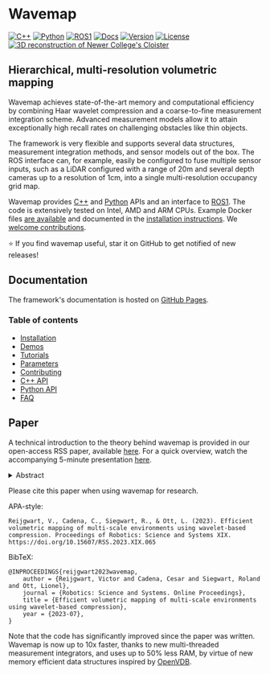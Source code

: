 # Wavemap
<a href="https://github.com/ethz-asl/wavemap/actions/workflows/cpp.yml"><img src="https://img.shields.io/github/actions/workflow/status/ethz-asl/wavemap/cpp.yml?label=C%2b%2b&logo=C%2b%2b&logoColor=white" alt="C++"/></a>
<a href="https://github.com/ethz-asl/wavemap/actions/workflows/python.yml"><img src="https://img.shields.io/github/actions/workflow/status/ethz-asl/wavemap/python.yml?label=Python&logo=python&logoColor=white" alt="Python"/></a>
<a href="https://github.com/ethz-asl/wavemap/actions/workflows/ros1.yml"><img src="https://img.shields.io/github/actions/workflow/status/ethz-asl/wavemap/ros1.yml?label=ROS1&logo=ros&logoColor=white" alt="ROS1"/></a>
<a href="https://github.com/ethz-asl/wavemap/actions/workflows/docs.yml"><img src="https://img.shields.io/github/actions/workflow/status/ethz-asl/wavemap/docs.yml?label=Docs&logo=sphinx&logoColor=white" alt="Docs"/></a>
<a href="https://github.com/ethz-asl/wavemap/releases"><img src="https://img.shields.io/github/v/tag/ethz-asl/wavemap?label=Version&logo=semver" alt="Version"/></a>
<a href="https://github.com/ethz-asl/wavemap/blob/main/LICENSE"><img src="https://img.shields.io/badge/License-BSD%203-blue?logo=bsd" alt="License"/></a>
[![3D reconstruction of Newer College's Cloister](https://github.com/ethz-asl/wavemap/assets/6238939/e432d4ea-440d-4e9d-adf9-af3ae3b09a10)](https://www.youtube.com/live/ftQhK75Ri1E?si=9txTYyJ78wQuhyN-&t=733)

## Hierarchical, multi-resolution volumetric mapping
Wavemap achieves state-of-the-art memory and computational efficiency by combining Haar wavelet compression and a coarse-to-fine measurement integration scheme. Advanced measurement models allow it to attain exceptionally high recall rates on challenging obstacles like thin objects.

The framework is very flexible and supports several data structures, measurement integration methods, and sensor models out of the box. The ROS interface can, for example, easily be configured to fuse multiple sensor inputs, such as a LiDAR configured with a range of 20m and several depth cameras up to a resolution of 1cm, into a single multi-resolution occupancy grid map.

Wavemap provides [C++](https://ethz-asl.github.io/wavemap/pages/tutorials/cpp) and [Python](https://ethz-asl.github.io/wavemap/pages/tutorials/python) APIs and an interface to [ROS1](https://ethz-asl.github.io/wavemap/pages/tutorials/ros1). The code is extensively tested on Intel, AMD and ARM CPUs. Example Docker files [are available](https://github.com/ethz-asl/wavemap/tree/main/tooling/docker) and documented in the [installation instructions](https://ethz-asl.github.io/wavemap/pages/installation/index). We [welcome contributions](https://ethz-asl.github.io/wavemap/pages/contributing).

⭐ If you find wavemap useful, star it on GitHub to get notified of new releases!


## Documentation
The framework's documentation is hosted on [GitHub Pages](https://ethz-asl.github.io/wavemap/).

### Table of contents
* [Installation](https://ethz-asl.github.io/wavemap/pages/installation)
* [Demos](https://ethz-asl.github.io/wavemap/pages/demos)
* [Tutorials](https://ethz-asl.github.io/wavemap/pages/tutorials)
* [Parameters](https://ethz-asl.github.io/wavemap/pages/parameters)
* [Contributing](https://ethz-asl.github.io/wavemap/pages/contributing)
* [C++ API](https://ethz-asl.github.io/wavemap/cpp_api/unabridged_api)
* [Python API](https://ethz-asl.github.io/wavemap/python_api)
* [FAQ](https://ethz-asl.github.io/wavemap/pages/faq)

## Paper
A technical introduction to the theory behind wavemap is provided in our open-access RSS paper, available [here](https://www.roboticsproceedings.org/rss19/p065.pdf). For a quick overview, watch the accompanying 5-minute presentation [here](https://www.youtube.com/live/ftQhK75Ri1E?si=9txTYyJ78wQuhyN-&t=733).

<details>
<summary>Abstract</summary>
<br>
Volumetric maps are widely used in robotics due to their desirable properties in applications such as path planning, exploration, and manipulation. Constant advances in mapping technologies are needed to keep up with the improvements in sensor technology, generating increasingly vast amounts of precise measurements. Handling this data in a computationally and memory-efficient manner is paramount to representing the environment at the desired scales and resolutions. In this work, we express the desirable properties of a volumetric mapping framework through the lens of multi-resolution analysis. This shows that wavelets are a natural foundation for hierarchical and multi-resolution volumetric mapping. Based on this insight we design an efficient mapping system that uses wavelet decomposition. The efficiency of the system enables the use of uncertainty-aware sensor models, improving the quality of the maps. Experiments on both synthetic and real-world data provide mapping accuracy and runtime performance comparisons with state-of-the-art methods on both RGB-D and 3D LiDAR data. The framework is open-sourced to allow the robotics community at large to explore this approach.
</details>

Please cite this paper when using wavemap for research.

APA-style:
```
Reijgwart, V., Cadena, C., Siegwart, R., & Ott, L. (2023). Efficient volumetric mapping of multi-scale environments using wavelet-based compression. Proceedings of Robotics: Science and Systems XIX. https://doi.org/10.15607/RSS.2023.XIX.065
```

BibTeX:
```
@INPROCEEDINGS{reijgwart2023wavemap,
    author = {Reijgwart, Victor and Cadena, Cesar and Siegwart, Roland and Ott, Lionel},
    journal = {Robotics: Science and Systems. Online Proceedings},
    title = {Efficient volumetric mapping of multi-scale environments using wavelet-based compression},
    year = {2023-07},
}
```

Note that the code has significantly improved since the paper was written. Wavemap is now up to 10x faster, thanks to new multi-threaded measurement integrators, and uses up to 50% less RAM, by virtue of new memory efficient data structures inspired by [OpenVDB](https://github.com/AcademySoftwareFoundation/openvdb).
